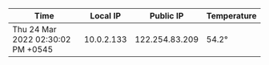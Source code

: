 | Time     | Local IP | Public IP | Temperature |
| ----------- | ----------- | ----------- | ----------- |
| Thu 24 Mar 2022 02:30:02 PM +0545      | 10.0.2.133     | 122.254.83.209  | 54.2° |
